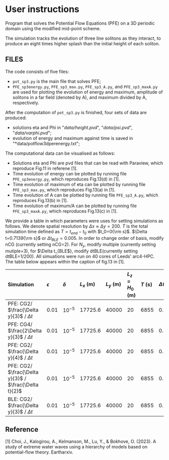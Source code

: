# User instructions

Program that solves the Potential Flow Equations (PFE) on a 3D periodic domain using the modified mid-point scheme.

The simulation tracks the evolution of three line solitons as they interact, 
to produce an eight times higher splash than the initial height of each soliton.

## FILES

The code consists of five files:
- `pot_sp3.py` is the main file that solves PFE;
- `PFE_sp3energy.py`, `PFE_sp3_max.py`, `PFE_sp3_A.py`, and `PFE_sp3_maxA.py` are used for plotting the evolution of energy and maximum, amplitude of solitons in a far field (denoted by A), and maximum divided by A, respectively.

After the computation of `pot_sp3.py` is finished, four sets of data are produced:
- solutions eta and Phi in "*data/height.pvd*", "*data/psi.pvd*", "*data/varphi.pvd*";
- evolution of energy and maximum against time is saved in "*data/potflow3dperenergy.txt";


The computational data can be visualised as follows:
- Solutions eta and Phi are pvd files that can be read with Paraview, which reproduce Fig.11 in referene [1].
- Time evolution of energy can be plotted by running file `PFE_sp3energy.py`, which reproduces Fig.13(d) in [1].
- Time evolution of maximum of eta can be plotted by running file `PFE_sp3_max.py`, which reproduces Fig.13(a) in [1].
- Time evolution of A can be plotted by running file `PFE_sp3_A.py`, which reproduces Fig.13(b) in [1].
- Time evolution of maximum/A can be plotted by running file `PFE_sp3_maxA.py`, which reproduces Fig.13(c) in [1].

We provide a table in which parameters were uses for setting simulations as follows. We denote spatial resolution by $\Delta x\approx\Delta y=200$. $T$ is the total simulation time defined as $T=t_{end}-t_{0}$ with $t_0=0{\rm s}$. $\Delta t=0.7139{\rm s}$ or $\Delta t_{BLE}=0.005$.  In order to change order of basis, modify nCG (currently setting nCG=2). For $N_y$, modify multiple (currently setting mutiple=3), for $\Delta t_{BLE$}, modify dtBLE(currently setting dtBLE=1/200).  All simuations were run on 40 cores of Leeds' arc4-HPC. The table below appears within the caption of fig.13 in [1].
  
Simulation |$\epsilon$|$\delta$| $L_x$ (m) | $L_y$ (m) |$L_z=H_0$ (m) | $T$ (s) |$\Delta t_{BLE}$ | $N_x$ | $N_y$ |$N_z$|DoFs |Run time (min)  
:---        | :---      | :---    | :---       | :----     |:----           |:---      | :---           | :---    |:---   |:---| :---|:---
PFE: CG2/ $\frac{\Delta y}{3}$ / $\Delta t$ | $0.01$|$10^{-5}$ | 17725.6|40000   | 20|6855|0.005  | 226 | 600 | 4|5,750,388|2880
PFE: CG4/ $\frac{2\Delta y}{3}$ / $\Delta t$ | $0.01$|$10^{-5}$ | 17725.6|40000   | 20|6855|0.005  | 133 | 300 | 4|5,750,388|5588
PFE: CG2/ $\frac{\Delta y}{4}$ / $\Delta t$ | $0.01$|$10^{-5}$ | 17725.6|40000   | 20|6855|0.005  | 355 | 800 | 4|10,230,390|5383
PFE: CG2/ $\frac{\Delta y}{3}$ / $\frac{\Delta t}{2}$ | $0.01$|$10^{-5}$ | 17725.6|40000   | 20|6855|0.0025  | 226 | 600 | 4|5,750,388|6094.6
BLE: CG2/ $\frac{\Delta y}{3}$ / $\Delta t$ | $0.01$|$10^{-5}$ | 17725.6|40000   | 20|6855|0.005  | 226 | 600 |-- |--|396

## Reference
[1] Choi, J., Kalogirou, A., Kelmanson, M., Lu, Y., & Bokhove, O. (2023). A study of extreme water waves using a hierarchy of models based on potential-flow theory. Eartharxiv.
